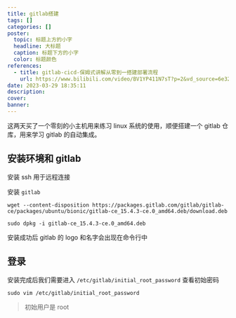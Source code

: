 ```yaml
---
title: gitlab搭建
tags: []
categories: []
poster:
  topic: 标题上方的小字
  headline: 大标题
  caption: 标题下方的小字
  color: 标题颜色
references:
  - title: gitlab-cicd-保姆式讲解从零到一搭建部署流程
    url: https://www.bilibili.com/video/BV1YP411N7sT?p=2&vd_source=6e32730b05dc719c9f21598867bef69d
date: 2023-03-29 18:35:11
description:
cover:
banner:
---
```


这两天买了一个零刻的小主机用来练习 linux 系统的使用，顺便搭建一个 gitlab 仓库，用来学习 gitlab 的自动集成。

<!-- more -->

## 安装环境和 gitlab

安装 ssh 用于远程连接

安装 `gitlab`

```shell
wget --content-disposition https://packages.gitlab.com/gitlab/gitlab-ce/packages/ubuntu/bionic/gitlab-ce_15.4.3-ce.0_amd64.deb/download.deb
​
sudo dpkg -i gitlab-ce_15.4.3-ce.0_amd64.deb
```

安装成功后 gitlab 的 logo 和名字会出现在命令行中

## 登录

安装完成后我们需要进入 `/etc/gitlab/initial_root_password` 查看初始密码

```shell
sudo vim /etc/gitlab/initial_root_password
```

> 初始用户是 root
